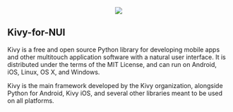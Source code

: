 <p align="center"> <img src="https://github.com/Maheshkrishna/Kivy-for-NUI/blob/master/images/images.jpg" align="middle"> </p>
<h2> Kivy-for-NUI </h2>

<p> Kivy is a free and open source Python library for developing mobile apps and other multitouch application software with a natural user interface. It is distributed under the terms of the MIT License, and can run on Android, iOS, Linux, OS X, and Windows. </p>

<p> Kivy is the main framework developed by the Kivy organization, alongside Python for Android, Kivy iOS, and several other libraries meant to be used on all platforms.</p>
